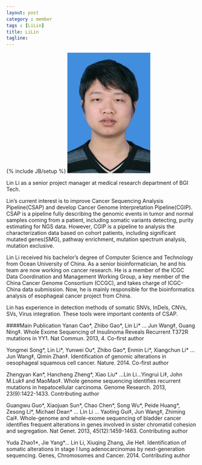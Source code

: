 ```yaml
---
layout: post
category : member
tags : [LiLin]
title: LiLin
tagline: 
---
```

{% include JB/setup %}
![test](/assets/images/resume/lilin.jpeg)

Lin Li as a senior project manager at medical research department of BGI Tech.

Lin’s current interest is to improve Cancer Sequencing Analysis Pipeline(CSAP) and develop Cancer Genome Interpretation Pipeline(CGIP). CSAP is a pipeline fully describing the genomic events in tumor and normal samples coming from a patient, including somatic variants detecting, purity estimating for NGS data. However, CGIP is a pipeline to analysis the characterization data based on cohort patients, including significant mutated genes(SMG), pathway enrichment, mutation spectrum analysis, mutation exclusive.

Lin Li received his bachelor’s degree of Computer Science and Technology from Ocean University of China. As a senior bioinformatician, he and his team are now working on cancer research. He is a member of the ICGC Data Coordination and Management Working Group, a key member of the China Cancer Genome Consortium (CCGC), and takes charge of ICGC-China data submission. Now, he is mainly responsible for the bioinformatics analysis of esophageal cancer project from China.

Lin has experience in detection methods of somatic SNVs, InDels, CNVs, SVs, Virus integration. These tools were important contents of CSAP.



####Main Publication
Yanan Cao*, Zhibo Gao*, Lin Li* … Jun Wang‡, Guang Ning‡. Whole Exome Sequencing of Insulinoma Reveals Recurrent T372R mutations in YY1. Nat Commun. 2013, 4. Co-first author 

Yongmei Song*, Lin Li*, Yunwei Ou*, Zhibo Gao*, Enmin Li*, Xiangchun Li* … Jun Wang‡, Qimin Zhan‡. Identification of genomic alterations in oesophageal squamous cell cancer. Nature. 2014. Co-first author 

Zhengyan Kan*, Hancheng Zheng*, Xiao Liu* …Lin Li…Yingrui Li‡, John M.Luk‡ and MaoMao‡. Whole genome sequencing identifies recurrent mutations in hepatocellular carcinoma. Genome Research. 2013, 23(9):1422-1433. Contributing author

Guangwu Guo*, Xiaojuan Sun*, Chao Chen*, Song Wu*, Peide Huang*, Zesong Li*, Michael Dean* … Lin Li … Yaoting Gui‡, Jun Wang‡, Zhiming Cai‡. Whole-genome and whole-exome sequencing of bladder cancer identifies frequent alterations in genes involved in sister chromatid cohesion and segregation. Nat Genet. 2013, 45(12):1459-1463. Contributing author 

Yuda Zhao1*, Jie Yang*… Lin Li, Xiuqing Zhang, Jie He‡. Identification of somatic alterations in stage I lung adenocarcinomas by next-generation sequencing. Genes, Chromosomes and Cancer. 2014. Contributing author

